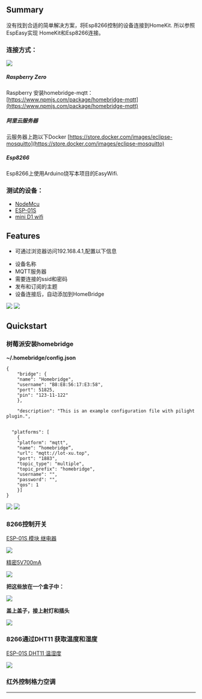 ## Summary

没有找到合适的简单解决方案，将Esp8266控制的设备连接到HomeKit.
所以参照EspEasy实现 HomeKit和Esp8266连接。

### 连接方式：

![](./img/4.png)

##### Raspberry Zero

Raspberry 安装homebridge-mqtt：
[https://www.npmjs.com/package/homebridge-mqtt](https://www.npmjs.com/package/homebridge-mqtt)

##### 阿里云服务器

云服务器上跑以下Docker
[https://store.docker.com/images/eclipse-mosquitto](https://store.docker.com/images/eclipse-mosquitto)

##### Esp8266

Esp8266上使用Arduino烧写本项目的EasyWifi.

### 测试的设备：

+ [NodeMcu](https://item.taobao.com/item.htm?spm=a1z09.2.0.0.70762e8dRulKV9&id=533795236140&_u=911aik5dcf48) 
+ [ESP-01S](https://item.taobao.com/item.htm?spm=a1z09.2.0.0.70762e8dRulKV9&id=560359232453&_u=911aik5d6366)  
+ [mini D1 wifi](https://item.taobao.com/item.htm?spm=a1z10.3-c-s.w4002-14787471870.9.6cd06865Y9ewEe&id=533672579285) 


## Features

* 可通过浏览器访问192.168.4.1,配置以下信息
 + 设备名称
 + MQTT服务器
 + 需要连接的ssid和密码
 + 发布和订阅的主题
 + 设备连接后，自动添加到HomeBridge

![](./img/2.png)
![](./img/3.png)

## Quickstart

### 树莓派安装homebridge

**~/.homebridge/config.json**

```
{
    "bridge": {
    "name": "Homebridge",
    "username": "B8:E8:56:17:E3:58",
    "port": 51825,
    "pin": "123-11-122"
    },
    
    "description": "This is an example configuration file with pilight plugin.",

    
  "platforms": [
    {
    "platform": "mqtt",
  	"name": “homebridge”,
  	"url": "mqtt://lot-xu.top",
  	"port": "1883",
  	"topic_type": "multiple",
  	"topic_prefix": "homebridge",
  	"username": "",
  	"password": "",
  	"qos": 1
    }]
}

```
![](./img/6.jpg)
![](./img/5.jpg)

### 8266控制开关

[ESP-01S 模块 继电器
](https://item.taobao.com/item.htm?spm=a230r.1.14.22.598026eekDEPEF&id=570953942453&ns=1&abbucket=9#detail)

![](./img/8.png)

[精密5V700mA](https://item.taobao.com/item.htm?spm=a1z09.2.0.0.16e32e8doaJbNj&id=544195300484&_u=f11aik5dbae1)

![](./img/9.png)

**把这些放在一个盒子中：**

![](./img/7.png)

**盖上盖子，接上射灯和插头**

![](./img/10.png)


### 8266通过DHT11 获取温度和湿度

[ESP-01S DHT11 温湿度](https://item.taobao.com/item.htm?spm=a1z09.2.0.0.16e32e8doaJbNj&id=564986974149&_u=f11aik5dc60d)

![](./img/11.png)

### 红外控制格力空调



***

